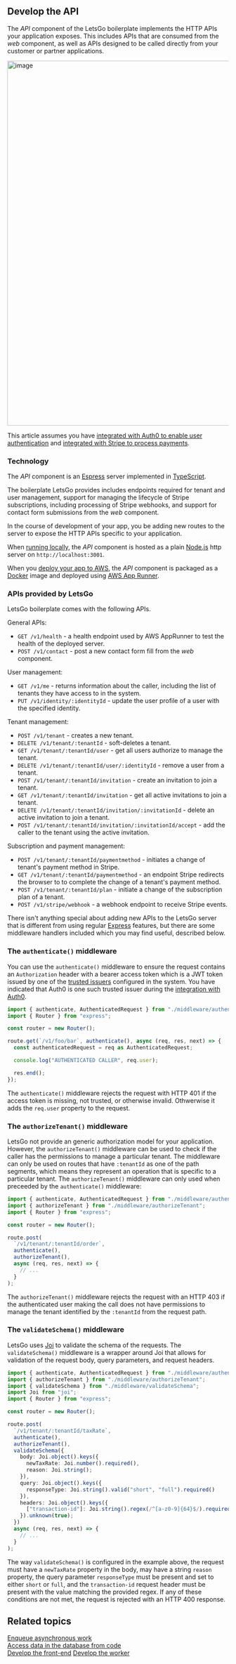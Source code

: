 ## Develop the API

The _API_ component of the LetsGo boilerplate implements the HTTP APIs your application exposes. This includes APIs that are consumed from the _web_ component, as well as APIs designed to be called directly from your customer or partner applications.

<img width="831" alt="image" src="https://github.com/tjanczuk/letsgo/assets/822369/e6787a3a-a1f6-47be-bf95-d19166494b67">

This article assumes you have [integrated with Auth0 to enable user authentication](../tutorials/setting-up-authentication-with-auth0.md) and [integrated with Stripe to process payments](../tutorials/setting-up-payments-with-stripe.md).

### Technology

The _API_ component is an [Espress](https://expressjs.com/) server implemented in [TypeScript](https://www.typescriptlang.org/).

The boilerplate LetsGo provides includes endpoints required for tenant and user management, support for managing the lifecycle of Stripe subscriptions, including processing of Stripe webhooks, and support for contact form submissions from the _web_ component.

In the course of development of your app, you be adding new routes to the server to expose the HTTP APIs specific to your application.

When [running locally](./run-locally.md), the _API_ component is hosted as a plain [Node.js](https://nodejs.org/) http server on `http://localhost:3001`.

When you [deploy your app to AWS](../tutorials/first-deployment-to-aws.md), the _API_ component is packaged as a [Docker](https://www.docker.com/) image and deployed using [AWS App Runner](https://aws.amazon.com/apprunner/).

### APIs provided by LetsGo

LetsGo boilerplate comes with the following APIs.

General APIs:

- `GET /v1/health` - a health endpoint used by AWS AppRunner to test the health of the deployed server.
- `POST /v1/contact` - post a new contact form fill from the _web_ component.

User management:

- `GET /v1/me` - returns information about the caller, including the list of tenants they have access to in the system.
- `PUT /v1/identity/:identityId` - update the user profile of a user with the specified identity.

Tenant management:

- `POST /v1/tenant` - creates a new tenant.
- `DELETE /v1/tenant/:tenantId` - soft-deletes a tenant.
- `GET /v1/tenant/:tenantId/user` - get all users authorize to manage the tenant.
- `DELETE /v1/tenant/:tenantId/user/:identityId` - remove a user from a tenant.
- `POST /v1/tenant/:tenantId/invitation` - create an invitation to join a tenant.
- `GET /v1/tenant/:tenantId/invitation` - get all active invitations to join a tenant.
- `DELETE /v1/tenant/:tenantId/invitation/:invitationId` - delete an active invitation to join a tenant.
- `POST /v1/tenant/:tenantId/invitation/:invitationId/accept` - add the caller to the tenant using the active invitation.

Subscription and payment management:

- `POST /v1/tenant/:tenantId/paymentmethod` - initiates a change of tenant's payment method in Stripe.
- `GET /v1/tenant/:tenantId/paymentmethod` - an endpoint Stripe redirects the browser to to complete the change of a tenant's payment method.
- `POST /v1/tenant/:tenantId/plan` - initiate a change of the subscription plan of a tenant.
- `POST /v1/stripe/webhook` - a webhook endpoint to receive Stripe events.

There isn't anything special about adding new APIs to the LetsGo server that is different from using regular [Express](https://expressjs.com/) features, but there are some middleware handlers included which you may find useful, described below.

### The `authenticate()` middleware

You can use the `authenticate()` middleware to ensure the request contains an `Authorization` header with a bearer access token which is a JWT token issued by one of the [trusted issuers](./manage-trust-and-authentication.md) configured in the system. You have indicated that Auth0 is one such trusted issuer during the [integration with Auth0](../tutorials/setting-up-authentication-with-auth0.md).

```ts
import { authenticate, AuthenticatedRequest } from "./middleware/authenticate";
import { Router } from "express";

const router = new Router();

route.get(`/v1/foo/bar`, authenticate(), async (req, res, next) => {
  const authenticatedRequest = req as AuthenticatedRequest;

  console.log("AUTHENTICATED CALLER", req.user);

  res.end();
});
```

The `authenticate()` middleware rejects the request with HTTP 401 if the access token is missing, not trusted, or otherwise invalid. Othwerwise it adds the `req.user` property to the request.

### The `authorizeTenant()` middleware

LetsGo not provide an generic authorization model for your application. However, the `authorizeTenant()` middleware can be used to check if the caller has the permissions to manage a particular tenant. The middleware can only be used on routes that have `:tenantId` as one of the path segments, which means they represent an operation that is specific to a particular tenant. The `authorizeTenant()` middleware can only used when preceeded by the `authenticate()` middleware:

```ts
import { authenticate, AuthenticatedRequest } from "./middleware/authenticate";
import { authorizeTenant } from "./middleware/authorizeTenant";
import { Router } from "express";

const router = new Router();

route.post(
  `/v1/tenant/:tenantId/order`,
  authenticate(),
  authorizeTenant(),
  async (req, res, next) => {
    // ...
  }
);
```

The `authorizeTenant()` middleware rejects the request with an HTTP 403 if the authenticated user making the call does not have permissions to manage the tenant identified by the `:tenantId` from the request path.

### The `validateSchema()` middleware

LetsGo uses [Joi](https://joi.dev/) to validate the schema of the requests. The `validateSchema()` middleware is a wrapper around Joi that allows for validation of the request body, query parameters, and request headers.

```ts
import { authenticate, AuthenticatedRequest } from "./middleware/authenticate";
import { authorizeTenant } from "./middleware/authorizeTenant";
import { validateSchema } from "./middleware/validateSchema";
import Joi from "joi";
import { Router } from "express";

const router = new Router();

route.post(
  `/v1/tenant/:tenantId/taxRate`,
  authenticate(),
  authorizeTenant(),
  validateSchema({
    body: Joi.object().keys({
      newTaxRate: Joi.number().required(),
      reason: Joi.string();
    }),
    query: Joi.object().keys({
      responseType: Joi.string().valid("short", "full").required()
    }),
    headers: Joi.object().keys({
      ["transaction-id"]: Joi.string().regex(/^[a-z0-9]{64}$/).required()
    }).unknown(true);
  })
  async (req, res, next) => {
    // ...
  }
);
```

The way `validateSchema()` is configured in the example above, the request must have a `newTaxRate` property in the body, may have a string `reason` property, the query parameter `responseType` must be present and set to either `short` or `full`, and the `transaction-id` request header must be present with the value matching the provided regex. If any of these conditions are not met, the request is rejected with an HTTP 400 response.

## Related topics

[Enqueue asynchronous work](./enqueue-asynchronous-work.md)  
[Access data in the database from code](./access-data-in-the-database-from-code.md)  
[Develop the front-end](./delevop-the-front-end.md)
[Develop the worker](./develop-the-worker.md)
